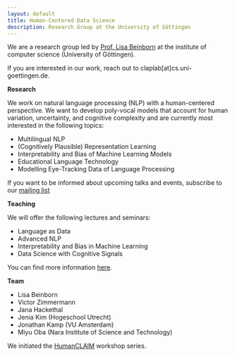 ```yaml
---
layout: default
title: Human-Centered Data Science 
description: Research Group at the University of Göttingen
---
```

We are a research group led by [Prof. Lisa Beinborn](https://beinborn.eu/) at the institute of computer science (University of Göttingen). 

If you are interested in our work, reach out to claplab[at]cs.uni-goettingen.de.

**Research**

We work on natural language processing (NLP) with a human-centered perspective. We want to develop poly-vocal models that account for human variation, uncertainty, and cognitive complexity and are currently most interested in the following topics: 

- Multilingual NLP
- (Cognitively Plausible) Representation Learning
- Interpretability and Bias of Machine Learning Models
- Educational Language Technology
- Modelling Eye-Tracking Data of Language Processing

If you want to be informed about upcoming talks and events, subscribe to our [mailing list](https://listserv.gwdg.de/mailman/listinfo/nlp)

**Teaching**

We will offer the following lectures and seminars: 
- Language as Data
- Advanced NLP
- Interpretability and Bias in Machine Learning
- Data Science with Cognitive Signals

You can find more information [here](teaching.markdown).

**Team**

- Lisa Beinborn
- Victor Zimmermann
- Jana Hackethal
- Jenia Kim (Hogeschool Utrecht)
- Jonathan Kamp (VU Amsterdam)
- Miyu Oba (Nara Institute of Science and Technology)


We initiated the [HumanCLAIM](workshop.markdown) workshop series.

